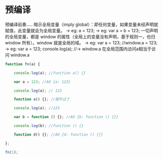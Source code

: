 # 预编译

预编译前奏.....
暗示全局变量（imply global）：即任何变量，如果变量未经声明就赋值，此变量就会为全局变量。
→ eg: a = 123;
→ eg: var a = b = 123;
一切声明的全局变量，都是 window 的属性（全局上的变量没有声明，基于规则一，也归 window 所有）。window 就是全局的域。
→ eg: var a = 123; //window.a = 123;
→ eg: var a = 123; console.log(a); //-> window.a
在全局范围内访问a相当于访问 window.a

```javascript
function fn(a) {

    console.log(a); //function a() {}

    var a = 123; //AO {a: 123}

    console.log(a); // 123

    function a() {}; //提升过了

    console.log(a); //123

    var b = function () {}; //AO {b: function () {}}

    console.log(b); //function () {}

    function d() {}; //AO {d: function () {}}

};

fn(1);

```
